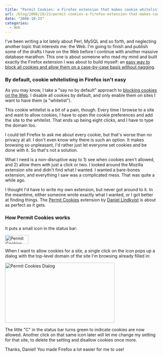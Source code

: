 ```yaml
---
title: "Permit Cookies: a Firefox extension that makes cookie whitelisting easy"
url: /blog/2006/10/23/permit-cookies-a-firefox-extension-that-makes-cookie-whitelisting-easy/
date: "2006-10-23"
categories:
  - Web
---
```

I've been writing a lot lately about Perl, MySQL and so forth, and neglecting another topic that interests me: the Web. I'm going to finish and publish some of the drafts I have on the Web before I continue with another massive database marathon. This one is about someone who read my mind and built exactly the Firefox extension I was about to build myself: an [easy way to block all cookies and allow them on a case-by-case basis without nagging](http://addons.mozilla.org/firefox/44/).

### By default, cookie whitelisting in Firefox isn't easy

As you may know, I take a "say no by default" approach to [blocking cookies on the Web](/blog/2005/11/06/protect-your-privacy-online/). I disable all cookies by default, and only enable them on sites I want to have them (a "whitelist").

This cookie whitelist is a bit of a pain, though. Every time I browse to a site and want to allow cookies, I have to open the cookie preferences and add the site to the whitelist. That ends up being eight clicks, and I have to type the domain too.

I could tell Firefox to ask me about every cookie, but that's worse than no privacy at all. I don't even know why there is such an option. It makes browsing so unpleasant, I'd rather just let everyone set cookies and be done with it. So that's not a solution.

What I need is a non-disruptive way to 1) see when cookies aren't allowed, and 2) allow them with just a click or two. I looked around the Mozilla extension site and didn't find what I wanted. I wanted a bare-bones extension, and everything I saw was a complicated mess. That was quite a while ago.

I thought I'd have to write my own extension, but never got around to it. In the meantime, either someone wrote exactly what I wanted, or I got better at finding things. The [Permit Cookies](https://addons.mozilla.org/firefox/44/) extension by [Daniel Lindkvist](http://mfe.gorgias.de/) is about as perfect as it gets.

### How Permit Cookies works

It puts a small icon in the status bar:

<img src="/media/2006/10/permit-cookies-status-bar.png" width="77" height="29" alt="Permit Cookies Status Bar" />

When I want to allow cookies for a site, a single click on the icon pops up a dialog with the top-level domain of the site I'm browsing already filled in:

<img src="/media/2006/10/permit-cookies-dialog.png" width="361" height="198" alt="Permit Cookies Dialog" />

The little "C" in the status bar turns green to indicate cookies are now allowed. Another click on that same icon later will let me change my setting for that site, to delete the setting and disallow cookies once more.

Thanks, Daniel! You made Firefox a lot easier for me to use!


